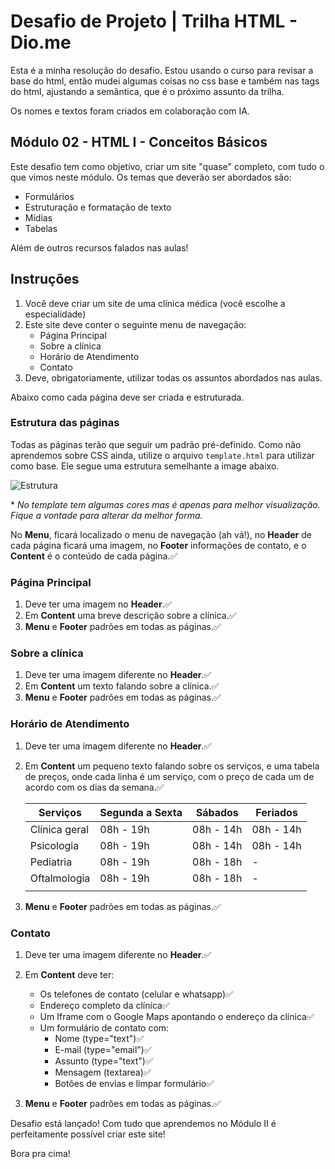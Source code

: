 # Desafio de Projeto | Trilha HTML - Dio.me

Esta é a minha resolução do desafio. Estou usando o curso para revisar a base do html, então mudei algumas coisas no css base e também nas tags do html, ajustando a semântica, que é o próximo assunto da trilha.

Os nomes e textos foram criados em colaboração com IA.

## Módulo 02 - HTML I - Conceitos Básicos

Este desafio tem como objetivo, criar um site "quase" completo, com tudo o que vimos neste módulo. Os temas que deverão ser abordados são:

- Formulários
- Estruturação e formatação de texto
- Mídias
- Tabelas

Além de outros recursos falados nas aulas!

## Instruções

1. Você deve criar um site de uma clínica médica (você escolhe a especialidade)
2. Este site deve conter o seguinte menu de navegação:
    - Página Principal
    - Sobre a clínica
    - Horário de Atendimento
    - Contato
3. Deve, obrigatoriamente, utilizar todas os assuntos abordados nas aulas.

Abaixo como cada página deve ser criada e estruturada.

### Estrutura das páginas

Todas as páginas terão que seguir um padrão pré-definido. Como não aprendemos sobre CSS ainda, utilize o arquivo `template.html` para utilizar como base. Ele segue uma estrutura semelhante a image abaixo.

![Estrutura](https://i.stack.imgur.com/9jI6f.gif)

\* _No template tem algumas cores mas é apenas para melhor visualização. Fique a vontade para alterar da melhor forma._

No **Menu**, ficará localizado o menu de navegação (ah vá!), no **Header** de cada página ficará uma imagem, no **Footer** informações de contato, e o **Content** é o conteúdo de cada página.✅

### Página Principal

1. Deve ter uma imagem no **Header**.✅
2. Em **Content** uma breve descrição sobre a clínica.✅
3. **Menu** e **Footer** padrões em todas as páginas.✅

### Sobre a clínica

1. Deve ter uma imagem diferente no **Header**.✅
2. Em **Content** um texto falando sobre a clínica.✅
3. **Menu** e **Footer** padrões em todas as páginas.✅

### Horário de Atendimento

1. Deve ter uma imagem diferente no **Header**.✅
2. Em **Content** um pequeno texto falando sobre os serviços, e uma tabela de preços, onde cada linha é um serviço, com o preço de cada um de acordo com os dias da semana.✅

    |Serviços |Segunda a Sexta | Sábados | Feriados |
    |---|---|---|---|
    |Clínica geral | 08h - 19h  | 08h - 14h | 08h - 14h  |
    |Psicologia | 08h - 19h  | 08h - 14h | 08h - 14h  |
    |Pediatria | 08h - 19h  | 08h - 18h | - |
    |Oftalmologia | 08h - 19h  | 08h - 18h | - |
    |||||

3. **Menu** e **Footer** padrões em todas as páginas.✅

### Contato

1. Deve ter uma imagem diferente no **Header**.✅
2. Em **Content** deve ter:
    - Os telefones de contato (celular e whatsapp)✅
    - Endereço completo da clínica✅
    - Um Iframe com o Google Maps apontando o endereço da clínica✅
    - Um formulário de contato com:
        - Nome (type="text")✅
        - E-mail (type="email")✅
        - Assunto (type="text")✅
        - Mensagem (textarea)✅
        - Botões de envias e limpar formulário✅

3. **Menu** e **Footer** padrões em todas as páginas.✅

Desafio está lançado! Com tudo que aprendemos no Módulo II é perfeitamente possível criar este site!

Bora pra cima!
